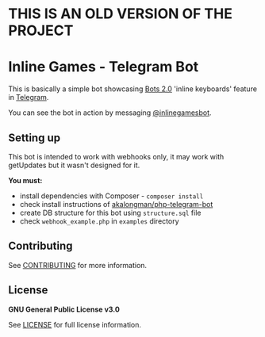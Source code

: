 # THIS IS AN OLD VERSION OF THE PROJECT

# Inline Games - Telegram Bot

This is basically a simple bot showcasing [Bots 2.0](https://core.telegram.org/bots/2-0-intro#new-inline-keyboards) 'inline keyboards' feature in [Telegram](https://telegram.org).

You can see the bot in action by messaging [@inlinegamesbot](https://telegram.me/inlinegamesbot).

## Setting up

This bot is intended to work with webhooks only, it may work with getUpdates but it wasn't designed for it.

**You must:**
- install dependencies with Composer - `composer install`
- check install instructions of [akalongman/php-telegram-bot](https://github.com/akalongman/php-telegram-bot)
- create DB structure for this bot using `structure.sql` file
- check `webhook_example.php` in `examples` directory

## Contributing

See [CONTRIBUTING](CONTRIBUTING.md) for more information.

## License

**GNU General Public License v3.0**

See [LICENSE](LICENSE.md) for full license information.
